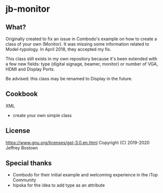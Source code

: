 # jb-monitor

## What?

Originally created to fix an issue in Combodo's example on how to create a class of your own (Monitor). 
It was missing some information related to Model-typology. In April 2018, they accepted my fix.

This class still exists in my own repository because it's been extended with a few new fields: type (digital signage, beamer, monitor) or number of VGA, HDMI and Display Ports.

Be advised: this class may be renamed to Display in the future.

## Cookbook

XML
- create your own simple class

## License
https://www.gnu.org/licenses/gpl-3.0.en.html
Copyright (C) 2019-2020 Jeffrey Bostoen

## Special thanks
- Combodo for their initial example and welcoming experience in the iTop Community
- hipska for the idea to add type as an attribute
